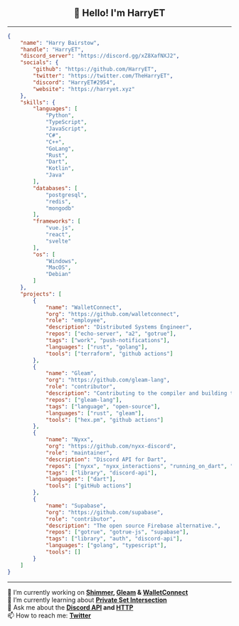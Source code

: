 <h2 align="center">👋 Hello! I'm HarryET</h2>

***

```json
{
    "name": "Harry Bairstow",
    "handle": "HarryET",
    "discord_server": "https://discord.gg/xZ8XafNXJ2",
    "socials": {
        "github": "https://github.com/HarryET",
        "twitter": "https://twitter.com/TheHarryET",
        "discord": "HarryET#2954",
        "website": "https://harryet.xyz"
    },
    "skills": {
        "languages": [
            "Python",
            "TypeScript",
            "JavaScript",
            "C#",
            "C++",
            "GoLang",
            "Rust",
            "Dart",
            "Kotlin",
            "Java"
        ],
        "databases": [
            "postgresql",
            "redis",
            "mongodb"
        ],
        "frameworks": [
            "vue.js",
            "react",
            "svelte"
        ],
        "os": [
            "Windows",
            "MacOS",
            "Debian"
        ]
    },
    "projects": [
        {
            "name": "WalletConnect",
            "org": "https://github.com/walletconnect",
            "role": "employee",
            "description": "Distributed Systems Engineer",
            "repos": ["echo-server", "a2", "gotrue"],
            "tags": ["work", "push-notifications"],
            "languages": ["rust", "golang"],
            "tools": ["terraform", "github actions"]
        },
        {
            "name": "Gleam",
            "org": "https://github.com/gleam-lang",
            "role": "contributor",
            "description": "Contributing to the compiler and building the ecosystem",
            "repos": ["gleam-lang"],
            "tags": ["language", "open-source"],
            "languages": ["rust", "gleam"],
            "tools": ["hex.pm", "github actions"]
        },
        {
            "name": "Nyxx",
            "org": "https://github.com/nyxx-discord",
            "role": "maintainer",
            "description": "Discord API for Dart",
            "repos": ["nyxx", "nyxx_interactions", "running_on_dart", "glacier"],
            "tags": ["library", "discord-api"],
            "languages": ["dart"],
            "tools": ["gitHub actions"]
        },
        {
            "name": "Supabase",
            "org": "https://github.com/supabase",
            "role": "contributor",
            "description": "The open source Firebase alternative.",
            "repos": ["gotrue", "gotrue-js", "supabase"],
            "tags": ["library", "auth", "discord-api"],
            "languages": ["golang", "typescript"],
            "tools": []
        }
    ]
}
```

***

🔭 I’m currently working on **[Shimmer](https://github.com/harryet/shimmer), [Gleam](https://github.com/gleam-lang/gleam) & [WalletConnect](https://walletconnect.com)**<br>
🌱 I’m currently learning about **[Private Set Intersection](https://harryet.xyz/research/psi.pdf)**<br>
💬 Ask me about the **[Discord API](https://discord.com/developers/docs/intro) and [HTTP](https://datatracker.ietf.org/doc/html/rfc7540)**<br>
📫 How to reach me: [**Twitter**](https://twitter.com/TheHarryET)<br>
